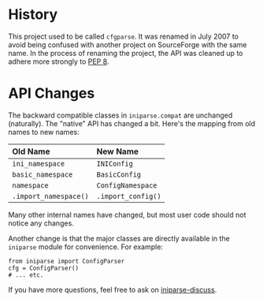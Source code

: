 # History #

This project used to be called `cfgparse`. It was renamed in July 2007 to avoid being confused with another
project on SourceForge with the same name.  In the process of renaming the project, the API was cleaned
up to adhere more strongly to [PEP 8](http://www.python.org/dev/peps/pep-0008/).

# API Changes #

The backward compatible classes in `iniparse.compat` are unchanged (naturally). The "native" API has
changed a bit.  Here's the mapping from old names to new names:

| **Old Name** | **New Name** |
|:-------------|:-------------|
| `ini_namespace` | `INIConfig` |
| `basic_namespace` | `BasicConfig` |
| `namespace` | `ConfigNamespace` |
| `.import_namespace()` | `.import_config()` |

Many other internal names have changed, but most user code should not notice any changes.

Another change is that the major classes are directly available in the `iniparse` module for convenience.  For example:

```
from iniparse import ConfigParser
cfg = ConfigParser()
# ... etc.
```

If you have more questions, feel free to ask on [iniparse-discuss](http://groups.google.com/group/iniparse-discuss).